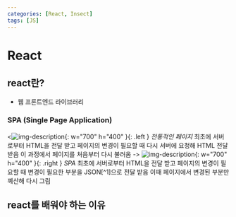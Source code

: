 ```yaml
---
categories: [React, Insect]
tags: [JS]
---
```


# React

## react란?

- 웹 프론트엔드 라이브러리

### SPA (Single Page Application)

<![img-description](1.png){: w="700" h="400" }{: .left }
_전통적인 페이지_
최초에 서버로부터 HTML을 전달 받고 페이지의 변경이 필요할 때 다시 서버에 요청해 HTML 전달 받음
이 과정에서 페이지를 처음부터 다시 불러옴
->
![img-description](2.png){: w="700" h="400" }{: .right }
_SPA_
최초에 서버로부터 HTML을 전달 받고 페이지의 변경이 필요할 때 변경이 필요한 부분을 JSON[^1]으로 전달 받음
이때 페이지에서 변경된 부분만 꼐산해 다시 그림

## react를 배워야 하는 이유
